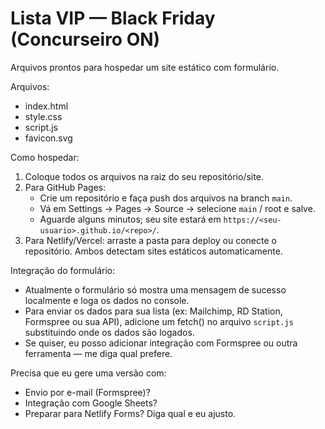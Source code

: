 # Lista VIP — Black Friday (Concurseiro ON)

Arquivos prontos para hospedar um site estático com formulário.

Arquivos:
- index.html
- style.css
- script.js
- favicon.svg

Como hospedar:
1. Coloque todos os arquivos na raiz do seu repositório/site.
2. Para GitHub Pages:
   - Crie um repositório e faça push dos arquivos na branch `main`.
   - Vá em Settings → Pages → Source → selecione `main` / root e salve.
   - Aguarde alguns minutos; seu site estará em `https://<seu-usuario>.github.io/<repo>/`.
3. Para Netlify/Vercel: arraste a pasta para deploy ou conecte o repositório. Ambos detectam sites estáticos automaticamente.

Integração do formulário:
- Atualmente o formulário só mostra uma mensagem de sucesso localmente e loga os dados no console.
- Para enviar os dados para sua lista (ex: Mailchimp, RD Station, Formspree ou sua API), adicione um fetch() no arquivo `script.js` substituindo onde os dados são logados.
- Se quiser, eu posso adicionar integração com Formspree ou outra ferramenta — me diga qual prefere.

Precisa que eu gere uma versão com:
- Envio por e-mail (Formspree)?
- Integração com Google Sheets?
- Preparar para Netlify Forms?
Diga qual e eu ajusto.